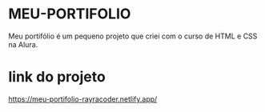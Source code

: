 # MEU-PORTIFOLIO
Meu portifólio  é um pequeno projeto que criei com o curso de HTML e CSS na Alura.
# link do projeto
https://meu-portifolio-rayracoder.netlify.app/
